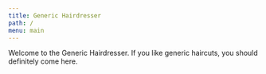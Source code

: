 ```yaml
---
title: Generic Hairdresser
path: /
menu: main
---
```


Welcome to the Generic Hairdresser. If you like generic haircuts, you should definitely come here.